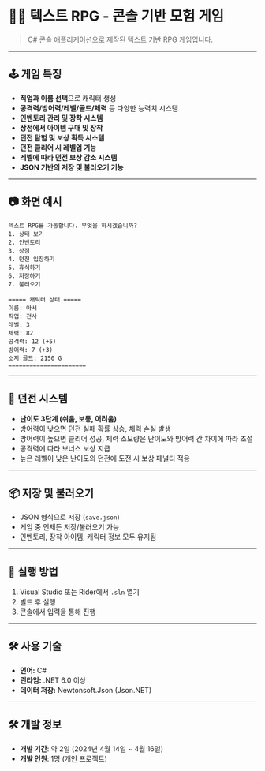 
# 🧙‍♂️ 텍스트 RPG - 콘솔 기반 모험 게임

> C# 콘솔 애플리케이션으로 제작된 텍스트 기반 RPG 게임입니다.

---

## 🕹️ 게임 특징

- **직업과 이름 선택**으로 캐릭터 생성
- **공격력/방어력/레벨/골드/체력** 등 다양한 능력치 시스템
- **인벤토리 관리 및 장착 시스템**
- **상점에서 아이템 구매 및 장착**
- **던전 탐험 및 보상 획득 시스템**
- **던전 클리어 시 레벨업 기능**
- **레벨에 따라 던전 보상 감소 시스템**
- **JSON 기반의 저장 및 불러오기 기능**

---

## 📷 화면 예시

```
텍스트 RPG를 가동합니다. 무엇을 하시겠습니까?
1. 상태 보기
2. 인벤토리
3. 상점
4. 던전 입장하기
5. 휴식하기
6. 저장하기
7. 불러오기
```

```
===== 캐릭터 상태 =====
이름: 아서
직업: 전사
레벨: 3
체력: 82
공격력: 12 (+5)
방어력: 7 (+3)
소지 골드: 2150 G
======================
```

---

## 🏹 던전 시스템

- **난이도 3단계 (쉬움, 보통, 어려움)**  
- 방어력이 낮으면 던전 실패 확률 상승, 체력 손실 발생  
- 방어력이 높으면 클리어 성공, 체력 소모량은 난이도와 방어력 간 차이에 따라 조절  
- 공격력에 따라 보너스 보상 지급  
- 높은 레벨이 낮은 난이도의 던전에 도전 시 보상 페널티 적용

---

## 📦 저장 및 불러오기

- JSON 형식으로 저장 (`save.json`)  
- 게임 중 언제든 저장/불러오기 가능  
- 인벤토리, 장착 아이템, 캐릭터 정보 모두 유지됨

---

## 💾 실행 방법

1. Visual Studio 또는 Rider에서 `.sln` 열기  
2. 빌드 후 실행  
3. 콘솔에서 입력을 통해 진행

---

## 🛠 사용 기술

- **언어:** C#  
- **런타임:** .NET 6.0 이상  
- **데이터 저장:** Newtonsoft.Json (Json.NET)

---

## 🛠 개발 정보

- **개발 기간**: 약 2일 (2024년 4월 14일 ~ 4월 16일)
- **개발 인원**: 1명 (개인 프로젝트)


